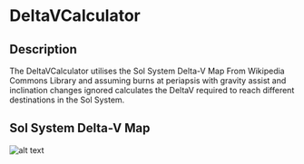 # DeltaVCalculator
## Description
The DeltaVCalculator utilises the Sol System Delta-V Map From Wikipedia Commons Library and assuming burns at periapsis with gravity assist and inclination changes ignored calculates the DeltaV required to reach different destinations in the Sol System.

## Sol System Delta-V Map
![alt text](https://upload.wikimedia.org/wikipedia/commons/9/93/Solar_system_delta_v_map.svg)
